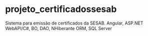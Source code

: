 # projeto_certificadossesab
Sistema para emissão de certificados da SESAB. Angular, ASP.NET WebAPI/C#, BO, DAO, NHiberante ORM, SQL Server
